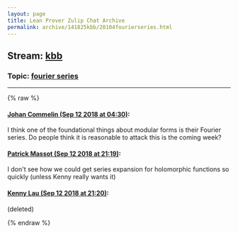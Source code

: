 ```yaml
---
layout: page
title: Lean Prover Zulip Chat Archive 
permalink: archive/141825kbb/20104fourierseries.html
---
```


## Stream: [kbb](index.html)
### Topic: [fourier series](20104fourierseries.html)

---


{% raw %}
#### [ Johan Commelin (Sep 12 2018 at 04:30)](https://leanprover.zulipchat.com/#narrow/stream/141825-kbb/topic/fourier%20series/near/133773844):
I think one of the foundational things about modular forms is their Fourier series. Do people think it is reasonable to attack this is the coming week?

#### [ Patrick Massot (Sep 12 2018 at 21:19)](https://leanprover.zulipchat.com/#narrow/stream/141825-kbb/topic/fourier%20series/near/133838077):
I don't see how we could get series expansion for holomorphic functions so quickly (unless Kenny really wants it)

#### [ Kenny Lau (Sep 12 2018 at 21:20)](https://leanprover.zulipchat.com/#narrow/stream/141825-kbb/topic/fourier%20series/near/133838148):
(deleted)


{% endraw %}
